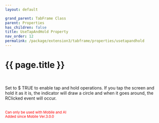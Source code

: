 ```yaml
---
layout: default

grand_parent: TabFrame Class
parent: Properties
has_children: false
title: UseTapAndHold Property
nav_order: 12
permalink: /package/extension3/tabframe/properties/usetapandhold
---
```

# {{ page.title }}
<br>

Set to $ TRUE to enable tap and hold operations.
If you tap the screen and hold it as it is, the indicator will draw a circle and when it goes around, the RClicked event will occur.

<br><small><span style="color:red">Can only be used with Mobile and AI</span></small>
<br><small><span style="color:red">Added since Mobile Ver.3.0.0</span></small>
